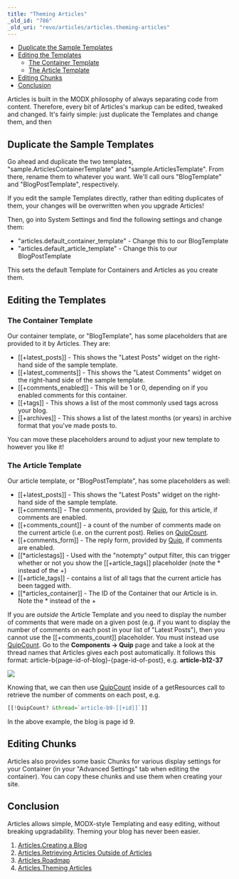 ```yaml
---
title: "Theming Articles"
_old_id: "786"
_old_uri: "revo/articles/articles.theming-articles"
---
```


- [Duplicate the Sample Templates](#Articles.ThemingArticles-DuplicatetheSampleTemplates)
- [Editing the Templates](#Articles.ThemingArticles-EditingtheTemplates)
  - [The Container Template](#Articles.ThemingArticles-TheContainerTemplate)
  - [The Article Template](#Articles.ThemingArticles-TheArticleTemplate)
- [Editing Chunks](#Articles.ThemingArticles-EditingChunks)
- [Conclusion](#Articles.ThemingArticles-Conclusion)



Articles is built in the MODX philosophy of always separating code from content. Therefore, every bit of Articles's markup can be edited, tweaked and changed. It's fairly simple: just duplicate the Templates and change them, and then

## Duplicate the Sample Templates

Go ahead and duplicate the two templates, "sample.ArticlesContainerTemplate" and "sample.ArticlesTemplate". From there, rename them to whatever you want. We'll call ours "BlogTemplate" and "BlogPostTemplate", respectively.

If you edit the sample Templates directly, rather than editing duplicates of them, your changes will be overwritten when you upgrade Articles!

Then, go into System Settings and find the following settings and change them:

- "articles.default\_container\_template" - Change this to our BlogTemplate
- "articles.default\_article\_template" - Change this to our BlogPostTemplate

This sets the default Template for Containers and Articles as you create them.

## Editing the Templates

### The Container Template

Our container template, or "BlogTemplate", has some placeholders that are provided to it by Articles. They are:

- \[\[+latest\_posts\]\] - This shows the "Latest Posts" widget on the right-hand side of the sample template.
- \[\[+latest\_comments\]\] - This shows the "Latest Comments" widget on the right-hand side of the sample template.
- \[\[+comments\_enabled\]\] - This will be 1 or 0, depending on if you enabled comments for this container.
- \[\[+tags\]\] - This shows a list of the most commonly used tags across your blog.
- \[\[+archives\]\] - This shows a list of the latest months (or years) in archive format that you've made posts to.

You can move these placeholders around to adjust your new template to however you like it!

### The Article Template

Our article template, or "BlogPostTemplate", has some placeholders as well:

- \[\[+latest\_posts\]\] - This shows the "Latest Posts" widget on the right-hand side of the sample template.
- \[\[+comments\]\] - The comments, provided by [Quip](/extras/revo/quip "Quip"), for this article, if comments are enabled.
- \[\[+comments\_count\]\] - a count of the number of comments made on the current article (i.e. on the current post). Relies on [QuipCount](/extras/revo/quip/quip.quipcount "Quip.QuipCount").
- \[\[+comments\_form\]\] - The reply form, provided by [Quip](/extras/revo/quip "Quip"), if comments are enabled.
- \[\[\*articlestags\]\] - Used with the "notempty" output filter, this can trigger whether or not you show the \[\[+article\_tags\]\] placeholder (note the \* instead of the +)
- \[\[+article\_tags\]\] - contains a list of all tags that the current article has been tagged with.
- \[\[\*articles\_container\]\] - The ID of the Container that our Article is in. Note the \* instead of the +

If you are _outside_ the Article Template and you need to display the number of comments that were made on a given post (e.g. if you want to display the number of comments on each post in your list of "Latest Posts"), then you cannot use the \[\[+comments\_count\]\] placeholder. You must instead use [QuipCount](/extras/revo/quip/quip.quipcount "Quip.QuipCount"). Go to the **Components -> Quip** page and take a look at the thread names that Articles gives each post automatically. It follows this format: article-b{page-id-of-blog}-{page-id-of-post}, e.g. **article-b12-37**

![](/download/attachments/36635030/Quip-Thread-Names.jpg?version=1&modificationDate=1341982338000)

Knowing that, we can then use [QuipCount](/extras/revo/quip/quip.quipcount "Quip.QuipCount") inside of a getResources call to retrieve the number of comments on each post, e.g.

``` php 
[[!QuipCount? &thread=`article-b9-[[+id]]`]]

```

In the above example, the blog is page id 9.

## Editing Chunks

Articles also provides some basic Chunks for various display settings for your Container (in your "Advanced Settings" tab when editing the container). You can copy these chunks and use them when creating your site.

## Conclusion

Articles allows simple, MODX-style Templating and easy editing, without breaking upgradability. Theming your blog has never been easier.

1. [Articles.Creating a Blog](/extras/revo/articles/articles.creating-a-blog)
2. [Articles.Retrieving Articles Outside of Articles](/extras/revo/articles/articles.retrieving-articles-outside-of-articles)
3. [Articles.Roadmap](/extras/revo/articles/articles.roadmap)
4. [Articles.Theming Articles](/extras/revo/articles/articles.theming-articles)